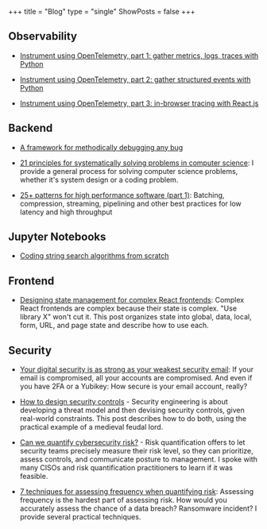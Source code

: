 +++
title = "Blog"
type = "single"
ShowPosts = false
+++

## Observability

- [Instrument using OpenTelemetry, part 1: gather metrics, logs, traces with Python](https://colab.research.google.com/drive/1r2koASIeVlT0FhdTb52ufWS2OlydcPio?usp=sharing)

- [Instrument using OpenTelemetry, part 2: gather structured events with Python](https://colab.research.google.com/drive/1Y65qXXogoDgOnXFBDyFsW2EPsJRUf8_J?usp=sharing)

- [Instrument using OpenTelemetry, part 3: in-browser tracing with React.js](https://colab.research.google.com/drive/1PT0kHJj-gad_zS5Pk-LZPe9vwfjiD3r4?usp=sharing)

## Backend
- [A framework for methodically debugging any bug](https://medium.com/@veeralpatel/a-framework-for-methodically-debugging-any-bug-406cfe3abcc6)

- [21 principles for systematically solving problems in computer science](https://medium.com/@veeralpatel/18-principles-for-systematically-solving-problems-in-computer-science-a8a2d8cdb37c): I provide a general process for solving computer science problems, whether it's system design or a coding problem.

- [25+ patterns for high performance software (part 1)](https://veeralpatel.substack.com/p/25-patterns-for-high-performance-part-1): Batching, compression, streaming, pipelining and other best practices for low latency and high throughput

## Jupyter Notebooks

- [Coding string search algorithms from scratch](https://colab.research.google.com/drive/1h7EXmjDgAZM_vNtpjCmqg8YqksQim3kh?usp=sharing)


## Frontend
- [Designing state management for complex React frontends](https://medium.com/@veeralpatel/things-ive-learned-about-state-management-for-react-apps-174b8bde87fb): Complex React frontends are complex because their state is complex. "Use library X" won't cut it. This post organizes state into global, data, local, form, URL, and page state and describe how to use each.

## Security
- [Your digital security is as strong as your weakest security email](https://medium.com/@veeralpatel/if-your-email-is-hacked-everything-is-47544aeee699): If your email is compromised, all your accounts are compromised. And even if you have 2FA or a Yubikey: How secure is your email account, really?

- [How to design security controls](https://medium.com/@veeralpatel/how-to-brainstorm-security-controls-47f3d300526b) - Security engineering is about developing a threat model and then devising security controls, given real-world constraints. This post describes how to do both, using the practical example of a medieval feudal lord.

- [Can we quantify cybersecurity risk?](https://medium.com/@veeralpatel/risk-quantification-what-ive-learned-80397fb9b55) - Risk quantification offers to let security teams precisely measure their risk level, so they can prioritize, assess controls, and communicate posture to management. I spoke with many CISOs and risk quantification practitioners to learn if it was feasible.

- [7 techniques for assessing frequency when quantifying risk](https://medium.com/@veeralpatel/7-techniques-for-assessing-frequency-when-quantifying-risk-2fdd0bf26c77): Assessing frequency is the hardest part of assessing risk. How would you accurately assess the chance of a data breach? Ransomware incident? I provide several practical techniques.
